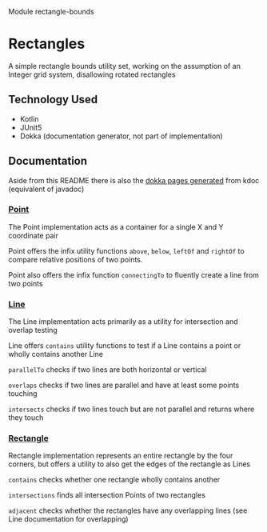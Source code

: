 Module rectangle-bounds

# Rectangles

A simple rectangle bounds utility set, working on the assumption of an Integer grid system, disallowing rotated rectangles

## Technology Used
- Kotlin
- JUnit5
- Dokka (documentation generator, not part of implementation)

## Documentation

Aside from this README there is also the [dokka pages generated](https://jessecorbett.github.io/rectangles/) from kdoc
(equivalent of javadoc)

### [Point](https://jessecorbett.github.io/rectangles/rectangle-bounds/com.jessecorbett.rectangle/-point/index.html)

The Point implementation acts as a container for a single X and Y coordinate pair

Point offers the infix utility functions `above`, `below`, `leftOf` and `rightOf` to
compare relative positions of two points.

Point also offers the infix function `connectingTo` to fluently create a line from two points

### [Line](https://jessecorbett.github.io/rectangles/rectangle-bounds/com.jessecorbett.rectangle/-line/index.html)

The Line implementation acts primarily as a utility for intersection and overlap testing

Line offers `contains` utility functions to test if a Line contains a point or wholly contains another Line

`parallelTo` checks if two lines are both horizontal or vertical

`overlaps` checks if two lines are parallel and have at least some points touching

`intersects` checks if two lines touch but are not parallel and returns where they touch

### [Rectangle](https://jessecorbett.github.io/rectangles/rectangle-bounds/com.jessecorbett.rectangle/-rectangle/index.html)

Rectangle implementation represents an entire rectangle by the four corners, but offers a utility to also get the edges of the rectangle as Lines

`contains` checks whether one rectangle wholly contains another

`intersections` finds all intersection Points of two rectangles

`adjacent` checks whether the rectangles have any overlapping lines (see Line documentation for overlapping)
